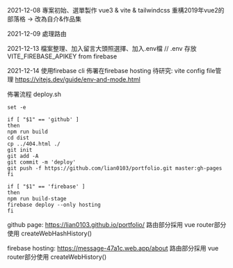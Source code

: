 
2021-12-08 專案初始、選單製作
vue3 & vite & tailwindcss 重構2019年vue2的部落格 -> 改為自介&作品集

2021-12-09 處理路由

2021-12-13 檔案整理、加入留言大頭照選擇、加入.env檔
// .env 存放 VITE_FIREBASE_APIKEY from firebase

2021-12-14 使用firebase cli 佈署在firebase hosting
待研究: vite config file管理 https://vitejs.dev/guide/env-and-mode.html

佈署流程 deploy.sh 
```shell
set -e

if [ "$1" == 'github' ]
then 
npm run build
cd dist
cp ../404.html ./
git init 
git add -A
git commit -m 'deploy'
git push -f https://github.com/lian0103/portfolio.git master:gh-pages
fi

if [ "$1" == 'firebase' ]
then 
npm run build-stage
firebase deploy --only hosting
fi

```

github page: 
https://lian0103.github.io/portfolio/
路由部分採用 vue router部分使用 createWebHashHistory()

firebase hosting:
https://message-47a1c.web.app/about
路由部分採用 vue router部分使用 createWebHistory()

